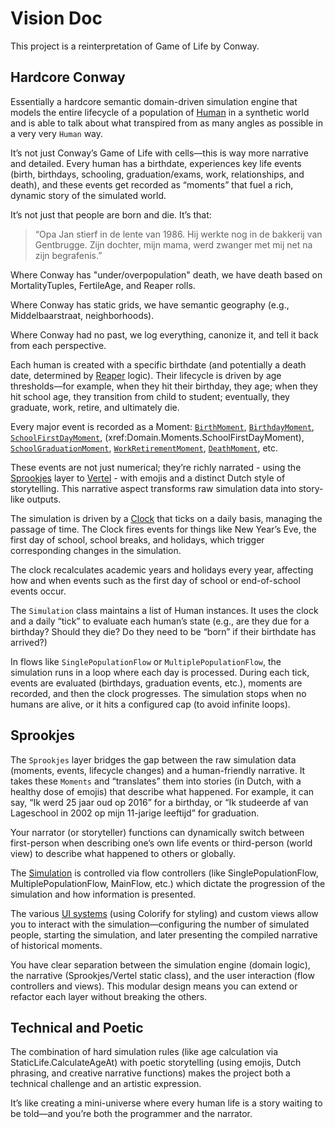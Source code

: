 # Vision Doc

This project is a reinterpretation of Game of Life by Conway.

## Hardcore Conway

Essentially a hardcore semantic domain-driven simulation engine that models the
entire lifecycle of a population of [Human](xref:Humans.Human) in a synthetic
world and is able to talk about what transpired from as many angles as possible
in a very very `Human` way.

It’s not just Conway’s Game of Life with cells—this is way more narrative and
detailed. Every human has a birthdate, experiences key life events (birth,
birthdays, schooling, graduation/exams, work, relationships, and death), and
these events get recorded as “moments” that fuel a rich, dynamic story of the
simulated world.

It’s not just that people are born and die. It’s that:

> “Opa Jan stierf in de lente van 1986. Hij werkte nog in de bakkerij van
> Gentbrugge. Zijn dochter, mijn mama, werd zwanger met mij net na zijn
> begrafenis.”

Where Conway has "under/overpopulation" death, we have death based on
MortalityTuples, FertileAge, and Reaper rolls.

Where Conway has static grids, we have semantic geography (e.g.,
Middelbaarstraat, neighborhoods).

Where Conway had no past, we log everything, canonize it, and tell it back from
each perspective.

Each human is created with a specific birthdate (and potentially a death date,
determined by [Reaper](xref:Gods.Reaper) logic). Their lifecycle is driven by
age thresholds—for example, when they hit their birthday, they age; when they
hit school age, they transition from child to student; eventually, they
graduate, work, retire, and ultimately die.

Every major event is recorded as a Moment:
[`BirthMoment`](xref:Domain.Moments.BirthMoment),
[`BirthdayMoment`](xref:Domain.Moments.BirthdayMoment),
[`SchoolFirstDayMoment`](xref:Domain.Moments.SchoolFirstDayMoment),
(xref:Domain.Moments.SchoolFirstDayMoment),
[`SchoolGraduationMoment`](xref:Domain.Moments.SchoolGraduationMoment),
[`WorkRetirementMoment`](xref:Domain.Moments.WorkRetirementMoment),
[`DeathMoment`](xref:Domain.Moments.DeathMoment), etc.

These events are not just numerical; they’re richly narrated - using the
[Sprookjes](xref:Sprookjes) layer to [Vertel](xref:Sprookjes.Vertel) - with
emojis and a distinct Dutch style of storytelling. This narrative aspect
transforms raw simulation data into story-like outputs.

The simulation is driven by a [Clock](xref:Time.Clock) that ticks on a daily
basis, managing the passage of time. The Clock fires events for things like New
Year’s Eve, the first day of school, school breaks, and holidays, which trigger
corresponding changes in the simulation.

The clock recalculates academic years and holidays every year, affecting how and
when events such as the first day of school or end-of-school events occur.

The `Simulation` class maintains a list of Human instances. It uses the clock
and a daily “tick” to evaluate each human’s state (e.g., are they due for a
birthday? Should they die? Do they need to be “born” if their birthdate has
arrived?)

In flows like `SinglePopulationFlow` or `MultiplePopulationFlow`, the simulation
runs in a loop where each day is processed. During each tick, events are
evaluated (birthdays, graduation events, etc.), moments are recorded, and then
the clock progresses. The simulation stops when no humans are alive, or it hits
a configured cap (to avoid infinite loops).

## Sprookjes

The `Sprookjes` layer bridges the gap between the raw simulation data (moments,
events, lifecycle changes) and a human-friendly narrative. It takes these
`Moments` and “translates” them into stories (in Dutch, with a healthy dose of
emojis) that describe what happened. For example, it can say, “Ik werd 25 jaar
oud op 2016” for a birthday, or “Ik studeerde af van Lageschool in 2002 op mijn
11-jarige leeftijd” for graduation.

Your narrator (or storyteller) functions can dynamically switch between
first-person when describing one’s own life events or third-person (world view)
to describe what happened to others or globally.

The [Simulation](xref:Life.Simulation) is controlled via flow controllers (like
SinglePopulationFlow, MultiplePopulationFlow, MainFlow, etc.) which dictate the
progression of the simulation and how information is presented.

The various [UI systems](/ui) (using Colorify for styling) and custom views
allow you to interact with the simulation—configuring the number of simulated
people, starting the simulation, and later presenting the compiled narrative of
historical moments.

You have clear separation between the simulation engine (domain logic), the
narrative (Sprookjes/Vertel static class), and the user interaction (flow
controllers and views). This modular design means you can extend or refactor
each layer without breaking the others.

## Technical and Poetic

The combination of hard simulation rules (like age calculation via
StaticLife.CalculateAgeAt) with poetic storytelling (using emojis, Dutch
phrasing, and creative narrative functions) makes the project both a technical
challenge and an artistic expression.

It’s like creating a mini-universe where every human life is a story waiting to
be told—and you’re both the programmer and the narrator.
